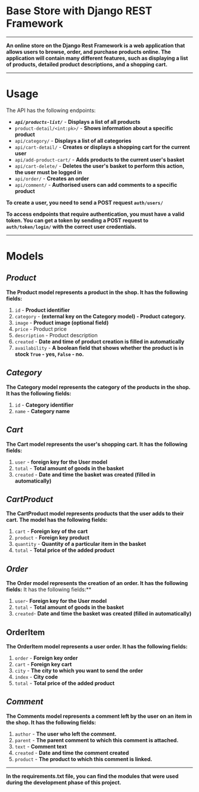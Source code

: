 # Base Store with Django REST Framework

___

**An online store on the Django Rest Framework is a web application
that allows users to browse, order, and purchase products online.
The application will contain many different features, such as
displaying a list of products, detailed product descriptions,
and a shopping cart.**

___

# Usage

The API has the following endpoints:

 - ***`api/products-list/`*** - **Displays a list of all products**
 - `product-detail/<int:pk>/` - **Shows information about a specific product**
 - `api/category/` - **Displays a list of all categories**
 - `api/cart-detail/` - **Creates or displays a shopping cart for the current user**
 - `api/add-product-cart/` - **Adds products to the current user's basket**
 - `api/cart-delete/` - **Deletes the user's basket to perform this action, the user must be logged in**
 - `api/order/` - **Creates an order** 
 - `api/comment/` - **Authorised users can add comments to a specific product**

**To create a user, you need to send a POST request `auth/users/`**

**To access endpoints that require authentication,
you must have a valid token. You can get a token
by sending a POST request to `auth/token/login/`
with the correct user credentials.**

___

# Models

## ___Product___

**The Product model represents a product in the shop.
It has the following fields:**
1. `id` - **Product identifier**
2. `category` - **(external key on the Category model) - Product category.**
3. `image` - **Product image (optional field)**
4. `price` - Product price
5. `description` - Product description
6. `created` - **Date and time of product creation is filled in automatically**
7. `availability` - **A boolean field that shows whether the product is in stock `True` - yes, `False` - no.**

## ___Category___

**The Category model represents the category of the products
in the shop. It has the following fields:**
1. `id` - **Category identifier**
2. `name` - **Category name**

## ___Cart___

**The Cart model represents the user's shopping cart.
It has the following fields:**
1. `user` - **foreign key for the User model**
2. `total` - **Total amount of goods in the basket**
3. `created` - **Date and time the basket was created (filled in automatically)**

## ___CartProduct___
**The CartProduct model represents products that the user adds
to their cart. The model has the following fields:**
1. `cart` - **Foreign key of the cart**
2. `product` - **Foreign key product**
3. `quantity` - **Quantity of a particular item in the basket**
4. `total` - **Total price of the added product**

## ___Order___
**The Order model represents the creation of an order.
It has the following fields:**
It has the following fields:**
1. `user`- **Foreign key for the User model**
2. `total` - **Total amount of goods in the basket**
3. `created`- **Date and time the basket was created (filled in automatically)**

## OrderItem
**The OrderItem model represents a user order.
It has the following fields:**
1. `order` - **Foreign key order**
2. `cart` - **Foreign key cart**
3. `city` - **The city to which you want to send the order**
4. `index` - **City code**
5. `total` - **Total price of the added product**

## ___Comment___
**The Comments model represents a comment left by the user
on an item in the shop. It has the following fields:**
1. `author` - **The user who left the comment.**
2. `parent` - **The parent comment to which this comment is attached.**
3. `text` - **Comment text**
4. `created` - **Date and time the comment created**
5. `product` - **The product to which this comment is linked.**

___

**In the requirements.txt file, you can find the modules that
were used during the development phase of this project.**
